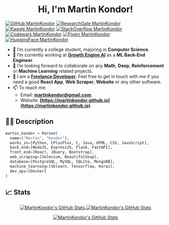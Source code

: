 <h1 align="center">
Hi, I'm Martin Kondor!
</h1>

[![GitHub MartinKondor](https://img.shields.io/badge/GitHub-100000?style=for-the-badge&logo=github&logoColor=white)](https://github.com/MartinKondor)
[![ResearchGate MartinKondor](https://img.shields.io/badge/Research_Gate-00CCBB.svg?&style=for-the-badge&logo=ResearchGate&logoColor=white)](https://www.researchgate.net/profile/Martin-Kondor)
[![Kaggle MartinKondor](https://img.shields.io/badge/Kaggle-20BEFF?style=for-the-badge&logo=Kaggle&logoColor=white)](https://www.kaggle.com/martinkondor)
[![StackOverflow MartinKondor](https://img.shields.io/badge/Stack_Overflow-FE7A16?style=for-the-badge&logo=stack-overflow&logoColor=white)](https://stackoverflow.com/users/9160124/martinkondor)
[![Codewars MartinKondor](https://img.shields.io/badge/Codewars-B1361E?style=for-the-badge&logo=Codewars&logoColor=white)](https://www.codewars.com/users/MartinKondor)
[![Fiverr MartinKondor](https://img.shields.io/badge/fiverr-1DBF73?style=for-the-badge&logo=fiverr&logoColor=white)](https://www.fiverr.com/martinkondor?up_rollout=true)
[![HuggingFace MartinKondor](https://img.shields.io/badge/🤗-Hugging_Face-lightgrey?style=for-the-badge&logo=huggingface&logoColor=white)](https://huggingface.co/martinkondor/)

* 🏫 I’m currently a college student, majoring in __Computer Science__.
* 💼 I’m currently working at __[Growth Engine AI](https://growthengineai.com)__ as a __ML Back-End Engineer__.
* 🍎 I’m looking forward to collaborate on any __Math__, __Deep__, __Reinforcement__ or __Machine Learning__ related projects.
* 💬 I am a __[Freelance Developer](https://www.fiverr.com/martinkondor?up_rollout=true)__. Feel free to get in touch with me if you need a good __React App__, __Web Scraper__, __Website__ or any other software.
* 📫 To reach me:
  - Email: __[martinkondor@gmail.com](mailto:martinkondor@gmail.com)__.
  - Website: __[https://martinkondor.github.io](https://martinkondor.github.io)__.

## 👨‍💻 Description

```python
martin_kondor = Person(
  name=("Martin", "Kondor"),
  works_in=[Python, CPlusPlus, C, Java, HTML, CSS, JavaScript],
  back_end=[NodeJS, ExpressJS, Flask, FastAPI],
  front_end=[React, JQuery, Bootstrap],
  web_scraping=[Selenium, BeautifulSoup],
  database=[PostgreSQL, MySQL, SQLite, MongoDB],
  machine_learning=[Sklearn, Tensorflow, Keras],
  dev_ops=[Docker]
)
```

## 📈 Stats

<p align="center">

<a href="https://github.com/MartinKondor/MartinKondor">
  <img align="center" src="https://github-readme-stats.vercel.app/api?username=MartinKondor&show_icons=true&line_height=27&count_private=true&theme=tokyonight" alt="MartinKondor's GitHub Stats" />
</a>

<a href="https://github.com/MartinKondor/MartinKondor">
  <img align="center" src="https://github-readme-stats.vercel.app/api/top-langs/?username=MartinKondor&langs_count=3&theme=tokyonight&hide=jupyter%20notebook,html,css,tex,c%2B%2B" alt="MartinKondor's GitHub Stats" />
</a>

</p>

<p align="center">

<a href="https://github.com/MartinKondor/MartinKondor">
  <img align="center" src="https://github-readme-streak-stats.herokuapp.com/?user=MartinKondor&theme=dark" alt="MartinKondor's GitHub Stats" />
</a>

</p>

<!--
---

**MartinKondor/MartinKondor** is a ✨ _special_ ✨ repository because its `README.md` (this file) appears on your GitHub profile.

Here are some ideas to get you started:

- 🔭 I’m currently working on ...
- 🌱 I’m currently learning ...
- 👯 I’m looking to collaborate on ...
- 🤔 I’m looking for help with ...
- 💬 Ask me about ...
- 📫 How to reach me: ...
- 😄 Pronouns: ...
- ⚡ Fun fact: ...
-->
